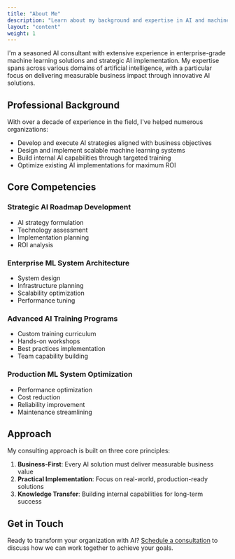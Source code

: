 ```yaml
---
title: "About Me"
description: "Learn about my background and expertise in AI and machine learning"
layout: "content"
weight: 1
---
```


I'm a seasoned AI consultant with extensive experience in enterprise-grade machine learning solutions and strategic AI implementation. My expertise spans across various domains of artificial intelligence, with a particular focus on delivering measurable business impact through innovative AI solutions.

## Professional Background

With over a decade of experience in the field, I've helped numerous organizations:
- Develop and execute AI strategies aligned with business objectives
- Design and implement scalable machine learning systems
- Build internal AI capabilities through targeted training
- Optimize existing AI implementations for maximum ROI

## Core Competencies

### Strategic AI Roadmap Development
- AI strategy formulation
- Technology assessment
- Implementation planning
- ROI analysis

### Enterprise ML System Architecture
- System design
- Infrastructure planning
- Scalability optimization
- Performance tuning

### Advanced AI Training Programs
- Custom training curriculum
- Hands-on workshops
- Best practices implementation
- Team capability building

### Production ML System Optimization
- Performance optimization
- Cost reduction
- Reliability improvement
- Maintenance streamlining

## Approach

My consulting approach is built on three core principles:

1. **Business-First**: Every AI solution must deliver measurable business value
2. **Practical Implementation**: Focus on real-world, production-ready solutions
3. **Knowledge Transfer**: Building internal capabilities for long-term success

## Get in Touch

Ready to transform your organization with AI? [Schedule a consultation](/pages/contact) to discuss how we can work together to achieve your goals.